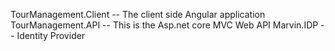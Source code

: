 
TourManagement.Client -- The client side Angular application
TourManagement.API -- This is the Asp.net core MVC Web API
Marvin.IDP -- Identity Provider
